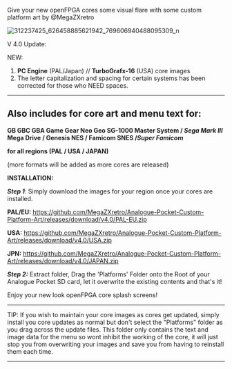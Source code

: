 Give your new openFPGA cores some visual flare with some custom platform art by @MegaZXretro

![312237425_626458885621942_769606940488095309_n](https://user-images.githubusercontent.com/112637864/197241353-ef9750d7-55c0-4e6d-a770-26026a8d799a.gif)

V 4.0 Update:


NEW: 

1. **PC Engine** (PAL/Japan) // **TurboGrafx-16** (USA) core images
2. The letter capitalization and spacing for certain systems has been corrected for those who NEED spaces.

-------------------------------------------------
Also includes for core art and menu text for:
-------------------------------------------------

**GB
GBC
GBA
Game Gear
Neo Geo
SG-1000
Master System / _Sega Mark III_
Mega Drive / Genesis
NES / Famicom
SNES /_Super Famicom_**

**for all regions (PAL / USA / JAPAN)**

(more formats will be added as more cores are released)

**INSTALLATION:**

**_Step 1_**: Simply download the images for your region once your cores are installed.

**PAL/EU:** https://github.com/MegaZXretro/Analogue-Pocket-Custom-Platform-Art/releases/download/v4.0/PAL-EU.zip

**USA:** https://github.com/MegaZXretro/Analogue-Pocket-Custom-Platform-Art/releases/download/v4.0/USA.zip

**JPN:** https://github.com/MegaZXretro/Analogue-Pocket-Custom-Platform-Art/releases/download/v4.0/JAPAN.zip

**_Step 2:_** Extract folder, Drag the 'Platforms' Folder onto the Root of your Analogue Pocket SD card, let it overwrite the existing contents and that's it!

Enjoy your new look openFPGA core splash screens!

---------------------------------------------------------------------------------------------------------------------------------------------------------
TIP: If you wish to maintain your core images as cores get updated, simply install you core updates as normal but don't select the "Platforms" folder as you drag across the update files. This folder only contains the text and image data for the menu so wont inhibit the working of the core, it will just stop you from overwriting your images and save you from having to reinstall them each time.

---------------------------------------------------------------------------------------------------------------------------------------------------------
